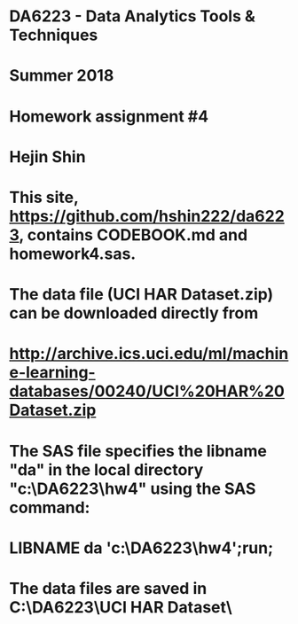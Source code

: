 # DA6223 - Data Analytics Tools & Techniques
# Summer 2018
# Homework assignment #4 
# Hejin Shin 
#
# This site, https://github.com/hshin222/da6223, contains CODEBOOK.md and homework4.sas. 
# The data file (UCI HAR Dataset.zip) can be downloaded directly from 
# http://archive.ics.uci.edu/ml/machine-learning-databases/00240/UCI%20HAR%20Dataset.zip
#
# The SAS file specifies the libname "da" in the local directory "c:\DA6223\hw4" using the SAS command:
# LIBNAME da 'c:\DA6223\hw4';run;
#
# The data files are saved in C:\DA6223\UCI HAR Dataset\
